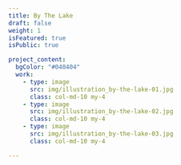 ```yaml
---
title: By The Lake
draft: false
weight: 1
isFeatured: true
isPublic: true

project_content:
  bgColor: "#040404"
  work:
    - type: image
      src: img/illustration_by-the-lake-01.jpg
      class: col-md-10 my-4
    - type: image
      src: img/illustration_by-the-lake-02.jpg
      class: col-md-10 my-4
    - type: image
      src: img/illustration_by-the-lake-03.jpg
      class: col-md-10 my-4

---
```

